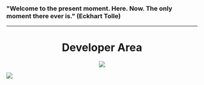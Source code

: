 <h3>"Welcome to the present moment. Here. Now. The only moment there ever is." (Eckhart Tolle)</h3>
<hr />
<h1 align="center">Developer Area</h1>
<p align="center">
  <a href="https://skillicons.dev">
    <img src="https://skillicons.dev/icons?i=docker,mysql,laravel,js,nodejs,react" />
  </a>
</p>

<a href="https://github-readme-stats.vercel.app/api/top-langs/?username=Jan-Emig&layout=compact">
  <img align="center" src="https://github-readme-stats.vercel.app/api/top-langs/?username=Jan-Emig&layout=compact" />
</a>
</p>


